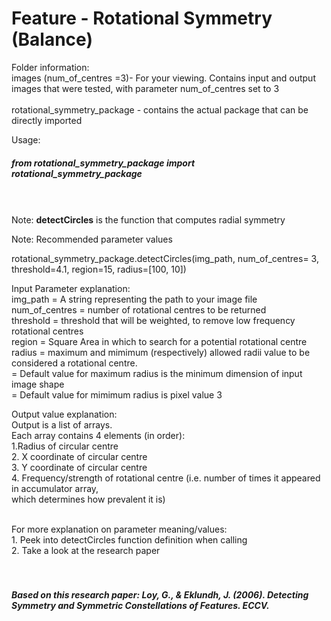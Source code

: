 # Feature - Rotational Symmetry (Balance)
Folder information: <br />
images (num_of_centres =3)- For your viewing. Contains input and output images that were tested, with parameter num_of_centres set to 3 <br /><br />
rotational_symmetry_package - contains the actual package that can be directly imported
<br />

Usage: </br>
##### from rotational_symmetry_package import rotational_symmetry_package
<br /> <br />
Note: **detectCircles** is the function that computes radial symmetry

Note: Recommended parameter values

rotational_symmetry_package.detectCircles(img_path, num_of_centres= 3, threshold=4.1, region=15, radius=[100, 10])



Input Parameter explanation: </br>
img_path = A string representing the path to your image file </br>
num_of_centres = number of rotational centres to be returned </br>
threshold = threshold that will be weighted, to remove low frequency rotational centres </br>
region = Square Area in which to search for a potential rotational centre </br>
radius = maximum and mimimum (respectively) allowed radii value to be considered a rotational centre. </br>
       = Default value for maximum radius is the minimum dimension of input image shape </br>
       = Default value for mimimum radius is pixel value 3 </br>

Output value explanation: </br>
Output is a list of arrays. </br>
Each array contains 4 elements (in order): </br>
1.Radius of circular centre </br>
2. X coordinate of circular centre </br>
3. Y coordinate of circular centre </br>
4. Frequency/strength of rotational centre (i.e. number of times it appeared in accumulator array, </br>
   which determines how prevalent it is) </br>


<br />
For more explanation on parameter meaning/values:
<br />
1. Peek into detectCircles function definition when calling
<br />
2. Take a look at the research paper
<br /><br /><br />



##### Based on this research paper: Loy, G., & Eklundh, J. (2006). Detecting Symmetry and Symmetric Constellations of Features. ECCV.



